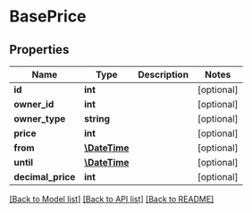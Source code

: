 # BasePrice

## Properties
Name | Type | Description | Notes
------------ | ------------- | ------------- | -------------
**id** | **int** |  | [optional] 
**owner_id** | **int** |  | [optional] 
**owner_type** | **string** |  | [optional] 
**price** | **int** |  | [optional] 
**from** | [**\DateTime**](Date.md) |  | [optional] 
**until** | [**\DateTime**](Date.md) |  | [optional] 
**decimal_price** | **int** |  | [optional] 

[[Back to Model list]](../README.md#documentation-for-models) [[Back to API list]](../README.md#documentation-for-api-endpoints) [[Back to README]](../README.md)


